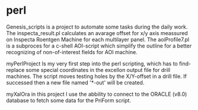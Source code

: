 # perl

Genesis_scripts
is a project to automate some tasks during the daily work. The inspecta_result.pl calculates an avarage offset for x/y axis meassured on Inspecta Roentgen Machine for each multilayer panel. The aoiProfile7.pl is a subproces for a c-shell AOI-script which simplify the outline for a better recognizing of non-of-interest fields for AOI machine.    

myPerlProject 
Is my very first step into the perl scripting, which has to find-replace some special coordinates in the excellon output file for drill machines. The script moves testing holes by the X/Y-offset in a drill file. If successed then a new file named '*-out' will be created.

myXalOra 
in this project I use the abbility to connect to the ORACLE (v8.0) database to fetch some data for the PriForm script.


